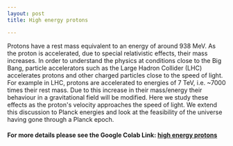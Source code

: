```yaml
---
layout: post
title: High energy protons

---
```


Protons have a rest mass equivalent to an energy of around 938 MeV. As the proton is accelerated, due to special relativistic effects, their mass increases. In order to understand the physics at conditions close to the Big Bang, particle accelerators such as the Large Hadron Collider (LHC) accelerates protons and other charged particles close to the speed of light. For example in LHC, protons are accelerated to energies of 7 TeV, i.e. ~7000 times their rest mass. Due to this increase in their mass/energy their behaviour in a gravitational field will be modified. Here we study these effects as the proton's velocity approaches the speed of light. We extend this discussion to Planck energies and look at the feasibility of the universe having gone through a Planck epoch.

#### For more details please see the Google Colab Link: [high energy protons](https://github.com/AvijeetPrasad/laputas/blob/main/notebooks/high_energy_protons.ipynb)
